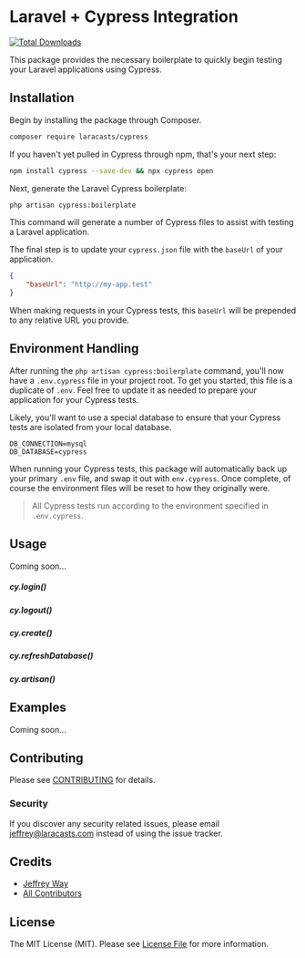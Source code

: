 # Laravel + Cypress Integration

[![Total Downloads](https://img.shields.io/packagist/dt/laracasts/cypress.svg?style=flat-square)](https://packagist.org/packages/laracasts/cypress)

This package provides the necessary boilerplate to quickly begin testing your Laravel applications using Cypress.

## Installation

Begin by installing the package through Composer.

```bash
composer require laracasts/cypress
```

If you haven't yet pulled in Cypress through npm, that's your next step:

```bash
npm install cypress --save-dev && npx cypress open
```

Next, generate the Laravel Cypress boilerplate:

```bash
php artisan cypress:boilerplate
```

This command will generate a number of Cypress files to assist with testing a Laravel application.

The final step is to update your `cypress.json` file with the `baseUrl` of your application.

```json
{
    "baseUrl": "http://my-app.test"
}
```

When making requests in your Cypress tests, this `baseUrl` will be prepended to any relative URL you provide.

## Environment Handling

After running the `php artisan cypress:boilerplate` command, you'll now have a `.env.cypress` 
file in your project root. To get you started, this file is a duplicate of `.env`. Feel free to update 
it as needed to prepare your application for your Cypress tests. 

Likely, you'll want to use a special database to ensure that your Cypress tests are isolated from your local database.

```
DB_CONNECTION=mysql
DB_DATABASE=cypress
```

When running your Cypress tests, this package will automatically back up your primary `.env` file, and swap it out with `env.cypress`. 
Once complete, of course the environment files will be reset to how they originally were. 

> All Cypress tests run according to the environment specified in `.env.cypress`.

## Usage

Coming soon...

##### cy.login()

##### cy.logout()

##### cy.create()

##### cy.refreshDatabase()

##### cy.artisan()

## Examples

Coming soon...

## Contributing

Please see [CONTRIBUTING](CONTRIBUTING.md) for details.

### Security

If you discover any security related issues, please email jeffrey@laracasts.com instead of using the issue tracker.

## Credits

- [Jeffrey Way](https://github.com/laracasts)
- [All Contributors](../../contributors)

## License

The MIT License (MIT). Please see [License File](LICENSE.md) for more information.
